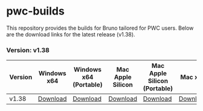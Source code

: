 # pwc-builds

This repository provides the builds for Bruno tailored for PWC users. Below are the download links for the latest release (v1.38).

### Version: v1.38

| Version | Windows x64 | Windows x64 (Portable) | Mac Apple Silicon | Mac Apple Silicon (Portable) | Mac x64 | Mac x64 (Portable) | Linux (Ubuntu/Debian) | Linux (AppImage) |
|---------|--------------|-------------------------|-------------------|-----------------------------|---------|--------------------|-----------------------|------------------|
| v1.38   | [Download](https://github.com/teambruno/pwc-builds/releases/download/v1.38.0/bruno_pwc_1.38.0_x64_win.exe) | [Download](https://github.com/teambruno/pwc-builds/releases/download/v1.38.0/bruno_pwc_1.38.0_x64_win.zip) | [Download](https://github.com/teambruno/pwc-builds/releases/download/v1.38.0/bruno_pwc_1.38.0_arm64_mac.dmg) | [Download](https://github.com/teambruno/pwc-builds/releases/download/v1.38.0/bruno_pwc_1.38.0_arm64_mac.zip) | [Download](https://github.com/teambruno/pwc-builds/releases/download/v1.38.0/bruno_pwc_1.38.0_x64_mac.dmg) | [Download](https://github.com/teambruno/pwc-builds/releases/download/v1.38.0/bruno_pwc_1.38.0_x64_mac.zip) | [Download](https://github.com/teambruno/pwc-builds/releases/download/v1.38.0/bruno_pwc_1.38.0_amd64_linux.deb) | [Download](https://github.com/teambruno/pwc-builds/releases/download/v1.38.0/bruno_pwc_1.38.0_x86_64_linux.AppImage) |
